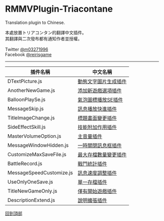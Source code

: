 # RMMVPlugin-Triacontane
Translation plugin to Chinese.

本處放置トリアコンタン的翻譯中文插件。<br>
其翻譯與二次發布都有通知作者並授權。<br>
<br>
Twitter [@m03271996](https://twitter.com/m03271996)<br>
Facebook [@reirisgame](https://www.facebook.com/reirisgame/)<br>
* * *

| 插件名稱               | 中文名稱              |
| --------------------- | --------------------- |
| DTextPicture.js       | [動態文字圖片生成插件](https://github.com/mr099985/RMMVPlugin-Triacontane/blob/master/DTextPicture.js)    |
| AnotherNewGame.js     | [添加新遊戲選項插件](https://github.com/mr099985/RMMVPlugin-Triacontane/blob/master/AnotherNewGame.js)     |
| BalloonPlaySe.js     | [氣泡圖標播放SE插件](https://github.com/mr099985/RMMVPlugin-Triacontane/blob/master/BalloonPlaySe.js)     |
| MessageSkip.js    | [訊息播放快進插件](https://github.com/mr099985/RMMVPlugin-Triacontane/blob/master/MessageSkip.js)     |
| TitleImageChange.js    | [標題畫面變更插件](https://github.com/mr099985/RMMVPlugin-Triacontane/blob/master/TitleImageChange.js)     |
| SideEffectSkill.js    | [技能附加作用插件](https://github.com/mr099985/RMMVPlugin-Triacontane/blob/master/SideEffectSkill.js)     |
| MasterVolumeOption.js   | [主音量插件](https://github.com/mr099985/RMMVPlugin-Triacontane/blob/master/MasterVolumeOption.js)     |
| MessageWindowHidden.js   | [一時關閉訊息框插件](https://github.com/mr099985/RMMVPlugin-Triacontane/blob/master/MessageWindowHidden.js)     |
| CustomizeMaxSaveFile.js   | [最大存檔數量變更插件](https://github.com/mr099985/RMMVPlugin-Triacontane/blob/master/CustomizeMaxSaveFile.js)     |
| BattleRecord.js   | [戰鬥統計插件](https://github.com/mr099985/RMMVPlugin-Triacontane/blob/master/BattleRecord.js)     |
| MessageSpeedCustomize.js   | [訊息速度調整插件](https://github.com/mr099985/RMMVPlugin-Triacontane/blob/master/MessageSpeedCustomize.js)     |
| UseOnlyOneSave.js   | [單一存檔插件](https://github.com/mr099985/RMMVPlugin-Triacontane/blob/master/UseOnlyOneSave.js)     |
| TitleNewGameOnly.js   | [僅有開始遊戲插件](https://github.com/mr099985/RMMVPlugin-Triacontane/blob/master/TitleNewGameOnly.js)     |
| DescriptionExtend.js   | [說明擴張插件](https://github.com/mr099985/RMMVPlugin-Triacontane/blob/master/DescriptionExtend.js)     |


[回到頂部](#readme)
